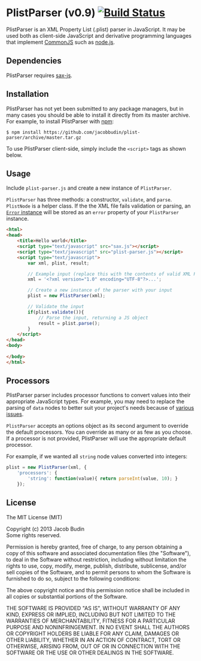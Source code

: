 # PlistParser (v0.9) [![Build Status](https://travis-ci.org/[YOUR_GITHUB_USERNAME]/[YOUR_PROJECT_NAME].png)](https://travis-ci.org/jacobbudin/plist-parser)

PlistParser is an XML Property List (.plist) parser in JavaScript. It may be used both as client-side JavaScript and derivative programming languages that implement [CommonJS](http://www.commonjs.org) such as [node.js](http://nodejs.org).

## Dependencies

PlistParser requires [sax-js](https://github.com/isaacs/sax-js).

## Installation

PlistParser has not yet been submitted to any package managers, but in many cases you should be able to install it directly from its master archive. For example, to install PlistParser with [npm](https://npmjs.org):

	$ npm install https://github.com/jacobbudin/plist-parser/archive/master.tar.gz

To use PlistParser client-side, simply include the `<script>` tags as shown below.

## Usage

Include `plist-parser.js` and create a new instance of `PlistParser`.

`PlistParser` has three methods: a constructor, `validate`, and `parse`. `PlistNode` is a helper class. If the the XML file fails validation or parsing, an [`Error` instance](https://developer.mozilla.org/en-US/docs/JavaScript/Reference/Global_Objects/Error) will be stored as an `error` property of your `PlistParser` instance.

```html
<html>
<head>
	<title>Hello world</title>
	<script type="text/javascript" src="sax.js"></script>
	<script type="text/javascript" src="plist-parser.js"></script>
	<script type="text/javascript">
		var xml, plist, result;

		// Example input (replace this with the contents of valid XML Property List file)
		xml = '<?xml version="1.0" encoding="UTF-8"?>...';

		// Create a new instance of the parser with your input
		plist = new PlistParser(xml);

		// Validate the input
		if(plist.validate()){
			// Parse the input, returning a JS object
			result = plist.parse();
		}
	</script>
</head>
<body>
	
</body>
</html>
```

## Processors

PlistParser parser includes processor functions to convert values into their appropriate JavaScript types. For example, you may need to replace the parsing of `data` nodes to better suit your project's needs because of [various issues](https://developer.mozilla.org/en-US/docs/DOM/window.btoa).

`PlistParser` accepts an options object as its second argument to override the default processors. You can override as many or as few as you choose. If a processor is not provided, PlistParser will use the appropriate default processor.

For example, if we wanted all `string` node values converted into integers:

```js
plist = new PlistParser(xml, {
	'processors': {
		'string': function(value){ return parseInt(value, 10); }
	});
```

## License

The MIT License (MIT)

Copyright (c) 2013 Jacob Budin  
Some rights reserved.

Permission is hereby granted, free of charge, to any person obtaining a copy of this software and associated documentation files (the "Software"), to deal in the Software without restriction, including without limitation the rights to use, copy, modify, merge, publish, distribute, sublicense, and/or sell copies of the Software, and to permit persons to whom the Software is furnished to do so, subject to the following conditions:

The above copyright notice and this permission notice shall be included in all copies or substantial portions of the Software.

THE SOFTWARE IS PROVIDED "AS IS", WITHOUT WARRANTY OF ANY KIND, EXPRESS OR IMPLIED, INCLUDING BUT NOT LIMITED TO THE WARRANTIES OF MERCHANTABILITY, FITNESS FOR A PARTICULAR PURPOSE AND NONINFRINGEMENT. IN NO EVENT SHALL THE AUTHORS OR COPYRIGHT HOLDERS BE LIABLE FOR ANY CLAIM, DAMAGES OR OTHER LIABILITY, WHETHER IN AN ACTION OF CONTRACT, TORT OR OTHERWISE, ARISING FROM, OUT OF OR IN CONNECTION WITH THE SOFTWARE OR THE USE OR OTHER DEALINGS IN THE SOFTWARE.